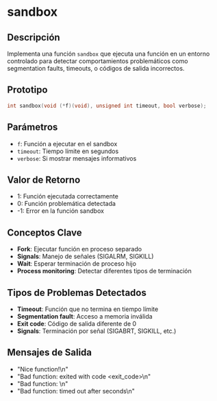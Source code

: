 # sandbox

## Descripción
Implementa una función `sandbox` que ejecuta una función en un entorno controlado para detectar comportamientos problemáticos como segmentation faults, timeouts, o códigos de salida incorrectos.

## Prototipo
```c
int sandbox(void (*f)(void), unsigned int timeout, bool verbose);
```

## Parámetros
- `f`: Función a ejecutar en el sandbox
- `timeout`: Tiempo límite en segundos
- `verbose`: Si mostrar mensajes informativos

## Valor de Retorno
- 1: Función ejecutada correctamente
- 0: Función problemática detectada
- -1: Error en la función sandbox

## Conceptos Clave
- **Fork**: Ejecutar función en proceso separado
- **Signals**: Manejo de señales (SIGALRM, SIGKILL)
- **Wait**: Esperar terminación de proceso hijo
- **Process monitoring**: Detectar diferentes tipos de terminación

## Tipos de Problemas Detectados
- **Timeout**: Función que no termina en tiempo límite
- **Segmentation fault**: Acceso a memoria inválida
- **Exit code**: Código de salida diferente de 0
- **Signals**: Terminación por señal (SIGABRT, SIGKILL, etc.)

## Mensajes de Salida
- "Nice function!\n"
- "Bad function: exited with code <exit_code>\n"
- "Bad function: <signal description>\n"
- "Bad function: timed out after <timeout> seconds\n"